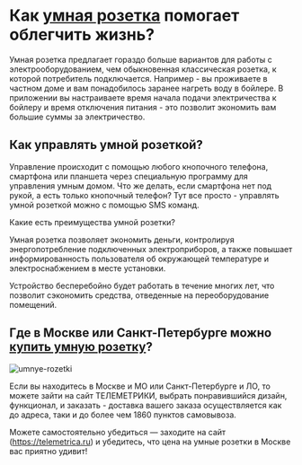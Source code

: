 <h1>Как <a href="https://telemetrica.ru/katalog/umnye-rozetki/" target="_blank">умная розетка</a> помогает облегчить жизнь?</h1>

Умная розетка предлагает гораздо больше вариантов для работы с электрооборудованием, чем обыкновенная классическая розетка, к которой потребитель подключается. Например - вы проживаете в частном доме и вам понадобилось заранее нагреть воду в бойлере. В приложении вы настраиваете время начала подачи электричества к бойлеру и время отключения питания - это позволит экономить вам большие суммы за электричество.

<h2>Как управлять умной розеткой?</h2>

Управление происходит с помощью любого кнопочного телефона, смартфона или планшета через специальную программу для управления умным домом. Что же делать, если смартфона нет под рукой, а есть только кнопочный телефон? Тут все просто - управлять умной розеткой можно с помощью SMS команд.

Какие есть преимущества умной розетки?

Умная розетка позволяет экономить деньги, контролируя энергопотребление подключенных электроприборов, а также повышает информированность пользователя об окружающей температуре и электроснабжением в месте установки.

Устройство бесперебойно будет работать в течение многих лет, что позволит сэкономить средства, отведенные на переоборудование помещений.

<h2>Где в Москве или Санкт-Петербурге можно <a href="https://telemetrica.ru/katalog/umnye-rozetki/umnaya_rozetka_t80/" target="_blank">купить умную розетку</a>?</h2>

![umnye-rozetki](https://user-images.githubusercontent.com/69788210/126739827-904af1ef-6ad7-477f-88e6-e9aec2ec5112.png)


Если вы находитесь в Москве и МО или Санкт-Петербурге и ЛО, то можете  зайти на сайт ТЕЛЕМЕТРИКИ, выбрать понравившийся дизайн, функционал, и заказать - доставка вашего заказа осуществляется как до адреса, таки и до более чем 1860 пунктов самовывоза.

Можете самостоятельно убедиться — заходите на сайт (https://telemetrica.ru) и убедитесь, что цена на умные розетки в Москве вас приятно удивит!
